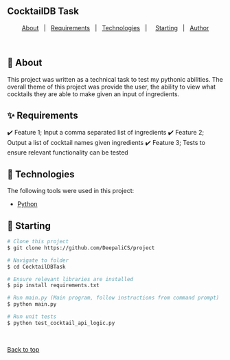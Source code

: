 
## CocktailDB Task ##

<p align="center">
  <a href="#dart-about">About</a> &#xa0; | &#xa0; 
    <a href="#white_check_mark-requirements">Requirements</a> &#xa0; | &#xa0;
  <a href="#rocket-technologies">Technologies</a> &#xa0; | &#xa0; &#xa0;
  <a href="#checkered_flag-starting">Starting</a> &#xa0; | &#xa0;
  <a href="https://github.com/DeepaliCS" target="_blank">Author</a>
</p>

<br>

## :dart: About ##

This project was written as a technical task to test my pythonic abilities. 
The overall theme of this project was provide the user, the ability to view what cocktails they are able to make given an input of ingredients.

## :sparkles: Requirements ##

:heavy_check_mark: Feature 1; Input a comma separated list of ingredients
:heavy_check_mark: Feature 2; Output a list of cocktail names given ingredients
:heavy_check_mark: Feature 3; Tests to ensure relevant functionality can be tested

## :rocket: Technologies ##

The following tools were used in this project:

- [Python](https://docs.python.org/3/)


## :checkered_flag: Starting ##

```bash
# Clone this project
$ git clone https://github.com/DeepaliCS/project

# Navigate to folder
$ cd CocktailDBTask

# Ensure relevant libraries are installed
$ pip install requirements.txt

# Run main.py (Main program, follow instructions from command prompt)
$ python main.py

# Run unit tests
$ python test_cocktail_api_logic.py

```

&#xa0;

<a href="#top">Back to top</a>
